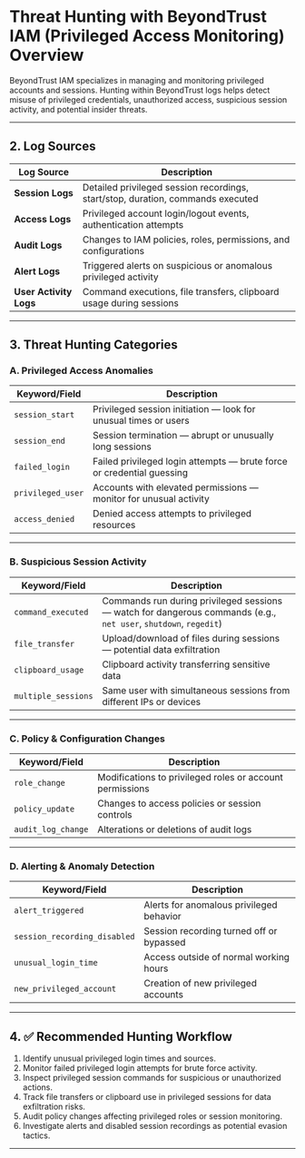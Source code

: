 # Threat Hunting with BeyondTrust IAM (Privileged Access Monitoring) Overview

BeyondTrust IAM specializes in managing and monitoring privileged accounts and sessions. Hunting within BeyondTrust logs helps detect misuse of privileged credentials, unauthorized access, suspicious session activity, and potential insider threats.

---

## 2. Log Sources

| Log Source                 | Description                                                          |
|---------------------------|----------------------------------------------------------------------|
| **Session Logs**           | Detailed privileged session recordings, start/stop, duration, commands executed |
| **Access Logs**            | Privileged account login/logout events, authentication attempts      |
| **Audit Logs**             | Changes to IAM policies, roles, permissions, and configurations      |
| **Alert Logs**             | Triggered alerts on suspicious or anomalous privileged activity      |
| **User Activity Logs**     | Command executions, file transfers, clipboard usage during sessions  |

---

## 3. Threat Hunting Categories 

### A. Privileged Access Anomalies

| Keyword/Field             | Description                                                              |
|--------------------------|--------------------------------------------------------------------------|
| `session_start`          | Privileged session initiation — look for unusual times or users          |
| `session_end`            | Session termination — abrupt or unusually long sessions                  |
| `failed_login`           | Failed privileged login attempts — brute force or credential guessing    |
| `privileged_user`        | Accounts with elevated permissions — monitor for unusual activity        |
| `access_denied`          | Denied access attempts to privileged resources                           |

---

### B. Suspicious Session Activity

| Keyword/Field             | Description                                                              |
|--------------------------|--------------------------------------------------------------------------|
| `command_executed`       | Commands run during privileged sessions — watch for dangerous commands (e.g., `net user`, `shutdown`, `regedit`) |
| `file_transfer`          | Upload/download of files during sessions — potential data exfiltration   |
| `clipboard_usage`        | Clipboard activity transferring sensitive data                          |
| `multiple_sessions`      | Same user with simultaneous sessions from different IPs or devices      |

---

### C. Policy & Configuration Changes

| Keyword/Field             | Description                                                              |
|--------------------------|--------------------------------------------------------------------------|
| `role_change`            | Modifications to privileged roles or account permissions                 |
| `policy_update`          | Changes to access policies or session controls                           |
| `audit_log_change`       | Alterations or deletions of audit logs                                  |

---

### D. Alerting & Anomaly Detection

| Keyword/Field             | Description                                                              |
|--------------------------|--------------------------------------------------------------------------|
| `alert_triggered`        | Alerts for anomalous privileged behavior                                |
| `session_recording_disabled` | Session recording turned off or bypassed                             |
| `unusual_login_time`     | Access outside of normal working hours                                  |
| `new_privileged_account` | Creation of new privileged accounts                                    |

---

## 4. ✅ Recommended Hunting Workflow

1. Identify unusual privileged login times and sources.  
2. Monitor failed privileged login attempts for brute force activity.  
3. Inspect privileged session commands for suspicious or unauthorized actions.  
4. Track file transfers or clipboard use in privileged sessions for data exfiltration risks.  
5. Audit policy changes affecting privileged roles or session monitoring.  
6. Investigate alerts and disabled session recordings as potential evasion tactics.  

---
